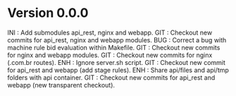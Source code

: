# Version 0.0.0
INI : Add submodules api_rest, nginx and webapp.
GIT : Checkout new commits for api_rest, nginx and webapp modules.
BUG : Correct a bug with machine rule bid evaluation within Makefile.
GIT : Checkout new commits for nginx and webapp modules.
GIT : Checkout new commits for nginx (.com.br routes).
ENH : Ignore server.sh script.
GIT : Checkout new commit for api_rest and webapp (add stage rules).
ENH : Share api/files and api/tmp folders with api container.
GIT : Checkout new commits for api_rest and webapp (new transparent checkout).